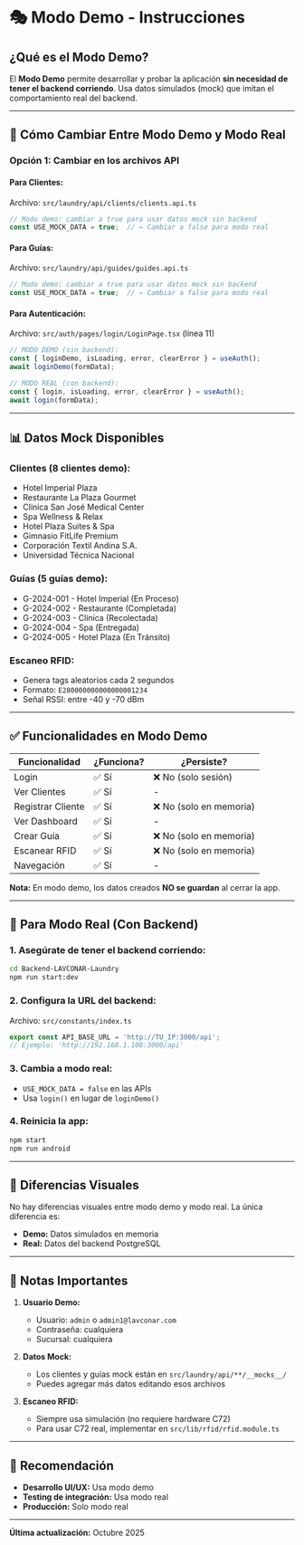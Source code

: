 # 🎭 Modo Demo - Instrucciones

## ¿Qué es el Modo Demo?

El **Modo Demo** permite desarrollar y probar la aplicación **sin necesidad de tener el backend corriendo**. Usa datos simulados (mock) que imitan el comportamiento real del backend.

---

## 🔄 Cómo Cambiar Entre Modo Demo y Modo Real

### **Opción 1: Cambiar en los archivos API**

#### Para **Clientes**:
Archivo: `src/laundry/api/clients/clients.api.ts`

```typescript
// Modo demo: cambiar a true para usar datos mock sin backend
const USE_MOCK_DATA = true;  // ← Cambiar a false para modo real
```

#### Para **Guías**:
Archivo: `src/laundry/api/guides/guides.api.ts`

```typescript
// Modo demo: cambiar a true para usar datos mock sin backend
const USE_MOCK_DATA = true;  // ← Cambiar a false para modo real
```

#### Para **Autenticación**:
Archivo: `src/auth/pages/login/LoginPage.tsx` (línea 11)

```typescript
// MODO DEMO (sin backend):
const { loginDemo, isLoading, error, clearError } = useAuth();
await loginDemo(formData);

// MODO REAL (con backend):
const { login, isLoading, error, clearError } = useAuth();
await login(formData);
```

---

## 📊 Datos Mock Disponibles

### **Clientes (8 clientes demo):**
- Hotel Imperial Plaza
- Restaurante La Plaza Gourmet
- Clínica San José Medical Center
- Spa Wellness & Relax
- Hotel Plaza Suites & Spa
- Gimnasio FitLife Premium
- Corporación Textil Andina S.A.
- Universidad Técnica Nacional

### **Guías (5 guías demo):**
- G-2024-001 - Hotel Imperial (En Proceso)
- G-2024-002 - Restaurante (Completada)
- G-2024-003 - Clínica (Recolectada)
- G-2024-004 - Spa (Entregada)
- G-2024-005 - Hotel Plaza (En Tránsito)

### **Escaneo RFID:**
- Genera tags aleatorios cada 2 segundos
- Formato: `E280000000000000001234`
- Señal RSSI: entre -40 y -70 dBm

---

## ✅ Funcionalidades en Modo Demo

| Funcionalidad | ¿Funciona? | ¿Persiste? |
|---------------|------------|------------|
| Login | ✅ Sí | ❌ No (solo sesión) |
| Ver Clientes | ✅ Sí | - |
| Registrar Cliente | ✅ Sí | ❌ No (solo en memoria) |
| Ver Dashboard | ✅ Sí | - |
| Crear Guía | ✅ Sí | ❌ No (solo en memoria) |
| Escanear RFID | ✅ Sí | ❌ No (solo en memoria) |
| Navegación | ✅ Sí | - |

**Nota:** En modo demo, los datos creados **NO se guardan** al cerrar la app.

---

## 🔧 Para Modo Real (Con Backend)

### 1. Asegúrate de tener el backend corriendo:
```bash
cd Backend-LAVCONAR-Laundry
npm run start:dev
```

### 2. Configura la URL del backend:
Archivo: `src/constants/index.ts`

```typescript
export const API_BASE_URL = 'http://TU_IP:3000/api';
// Ejemplo: 'http://192.168.1.100:3000/api'
```

### 3. Cambia a modo real:
- `USE_MOCK_DATA = false` en las APIs
- Usa `login()` en lugar de `loginDemo()`

### 4. Reinicia la app:
```bash
npm start
npm run android
```

---

## 🎨 Diferencias Visuales

No hay diferencias visuales entre modo demo y modo real. La única diferencia es:

- **Demo:** Datos simulados en memoria
- **Real:** Datos del backend PostgreSQL

---

## 📝 Notas Importantes

1. **Usuario Demo:**
   - Usuario: `admin` o `admin1@lavconar.com`
   - Contraseña: cualquiera
   - Sucursal: cualquiera

2. **Datos Mock:**
   - Los clientes y guías mock están en `src/laundry/api/**/__mocks__/`
   - Puedes agregar más datos editando esos archivos

3. **Escaneo RFID:**
   - Siempre usa simulación (no requiere hardware C72)
   - Para usar C72 real, implementar en `src/lib/rfid/rfid.module.ts`

---

## 🚀 Recomendación

- **Desarrollo UI/UX:** Usa modo demo
- **Testing de integración:** Usa modo real
- **Producción:** Solo modo real

---

**Última actualización:** Octubre 2025

